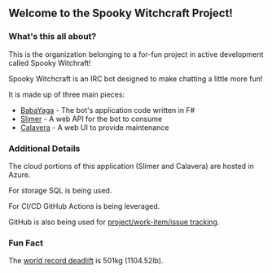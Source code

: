 ## Welcome to the Spooky Witchcraft Project!

### What's this all about?

This is the organization belonging to a for-fun project in active development called Spooky Witchraft!

Spooky Witchcraft is an IRC bot designed to make chatting a little more fun!

It is made up of three main pieces:

* [BabaYaga](https://github.com/SpookyWitchcraft/BabaYaga) - The bot's application code written in F#
* [Slimer](https://github.com/SpookyWitchcraft/Slimer) - A web API for the bot to consume
* [Calavera](https://github.com/SpookyWitchcraft/Slimer) - A web UI to provide maintenance

### Additional Details

The cloud portions of this application (Slimer and Calavera) are hosted in Azure.

For storage SQL is being used.

For CI/CD GitHub Actions is being leveraged.

GitHub is also being used for [project/work-item/issue tracking](https://github.com/orgs/SpookyWitchcraft/projects/1).

### Fun Fact
The [world record deadlift](https://www.youtube.com/watch?v=2kEC7X1FUIg) is 501kg (1104.52lb).
